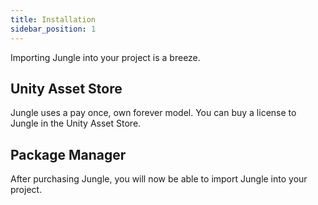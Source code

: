 ```yaml
---
title: Installation
sidebar_position: 1
---
```


Importing Jungle into your project is a breeze. 

## Unity Asset Store

Jungle uses a pay once, own forever model. You can buy a license to Jungle in the Unity Asset Store.

## Package Manager

After purchasing Jungle, you will now be able to import Jungle into your project. 
